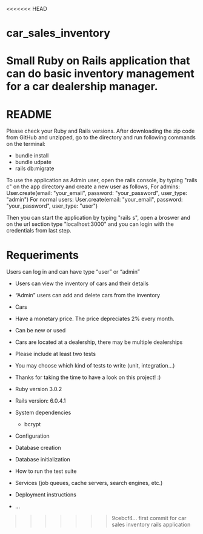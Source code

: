 <<<<<<< HEAD
# car_sales_inventory
Small Ruby on Rails application that can do basic inventory management for a car dealership manager.
=======
# README

Please check your Ruby and Rails versions.
After downloading the zip code from GitHub and unzipped, go to the directory and run following commands on the terminal:
- bundle install
- bundle udpate
- rails db:migrate

To use the application as Admin user, open the rails console, by typing "rails c" on the app directory and create a new user as follows,
For admins:
User.create(email: "your_email", password: "your_password", user_type: "admin")
For normal users:
User.create(email: "your_email", password: "your_password", user_type: "user")

Then you can start the application by typing "rails s", open a broswer and on the url section type "localhost:3000" and you can login with the credentials from last step.

# Requeriments
  Users can log in and can have type “user” or “admin”

  - Users can view the inventory of cars and their details

  - “Admin” users can add and delete cars from the inventory

  - Cars

  - Have a monetary price. The price depreciates 2% every month.

  - Can be new or used

  - Cars are located at a dealership, there may be multiple dealerships

  - Please include at least two tests

  - You may choose which kind of tests to write (unit, integration...)

  - Thanks for taking the time to have a look on this project! :)

* Ruby version 3.0.2
* Rails version: 6.0.4.1

* System dependencies
  - bcrypt

* Configuration

* Database creation

* Database initialization

* How to run the test suite

* Services (job queues, cache servers, search engines, etc.)

* Deployment instructions

* ...
>>>>>>> 9cebcf4... first commit for car sales inventory rails application
